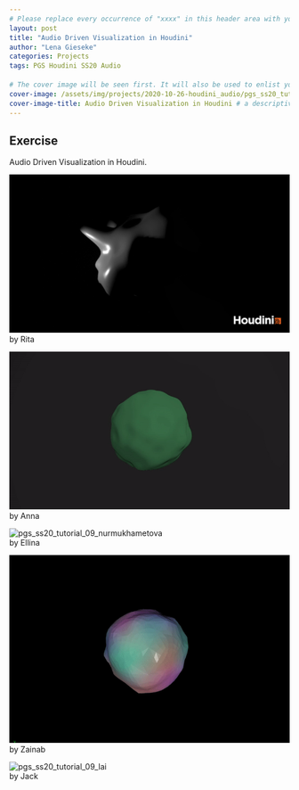 ```yaml
---
# Please replace every occurrence of "xxxx" in this header area with your personal information.
layout: post
title: "Audio Driven Visualization in Houdini"
author: "Lena Gieseke"
categories: Projects
tags: PGS Houdini SS20 Audio 

# The cover image will be seen first. It will also be used to enlist your project amonst others.
cover-image: /assets/img/projects/2020-10-26-houdini_audio/pgs_ss20_tutorial_09_tariq_02.png # choose your desired image file format — must be supported by web browsers — only one
cover-image-title: Audio Driven Visualization in Houdini # a descriptive title for the image
---
```


## Exercise

Audio Driven Visualization in Houdini.

![pgs_sose2020_audio_eperjesi_1](/assets/img/projects/2020-10-26-houdini_audio/pgs_sose2020_audio_eperjesi_1.png)  
by Rita

![pgs_ss20_tutorial_07_eschenbacher_02](/assets/img/projects/2020-10-26-houdini_audio/pgs_ss20_tutorial_07_eschenbacher_02.gif)  
by Anna

![pgs_ss20_tutorial_09_nurmukhametova](/assets/img/projects/2020-10-26-houdini_audio/pgs_ss20_tutorial_09_nurmukhametova.gif)  
by Ellina

![pgs_ss20_tutorial_09_tariq](/assets/img/projects/2020-10-26-houdini_audio/pgs_ss20_tutorial_09_tariq.gif)  
by Zainab


![pgs_ss20_tutorial_09_lai](/assets/img/projects/2020-10-26-houdini_audio/pgs_ss20_tutorial_09_lai.gif)  
by Jack

